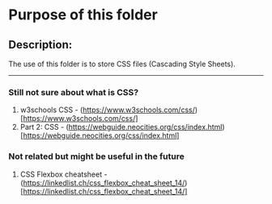 # Purpose of this folder

## Description: 

The use of this folder is to store CSS files (Cascading Style Sheets).

---

### Still not sure about what is CSS?

1. w3schools CSS - (https://www.w3schools.com/css/)[https://www.w3schools.com/css/] 
2. Part 2: CSS - (https://webguide.neocities.org/css/index.html)[https://webguide.neocities.org/css/index.html]

### Not related but might be useful in the future

1. CSS Flexbox cheatsheet - (https://linkedlist.ch/css_flexbox_cheat_sheet_14/)[https://linkedlist.ch/css_flexbox_cheat_sheet_14/]